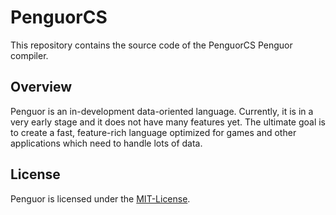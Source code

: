 # PenguorCS

This repository contains the source code of the PenguorCS Penguor compiler.

## Overview

Penguor is an in-development data-oriented language. Currently, it is in a very early stage and it does not have many features yet. The ultimate goal is to create a fast, feature-rich language optimized for games and other applications which need to handle lots of data.

## License

Penguor is licensed under the [MIT-License](./LICENSE).
